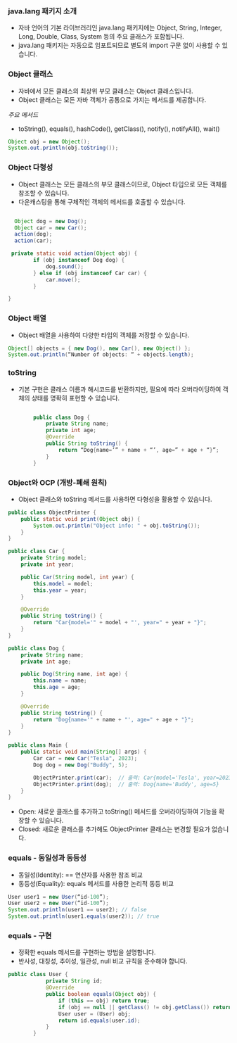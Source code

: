 
### java.lang 패키지 소개

- 자바 언어의 기본 라이브러리인 java.lang 패키지에는 Object, String, Integer, Long, Double, Class, System 등의 주요 클래스가 포함됩니다.<br>
- java.lang 패키지는 자동으로 임포트되므로 별도의 import 구문 없이 사용할 수 있습니다.

### Object 클래스

- 자바에서 모든 클래스의 최상위 부모 클래스는 Object 클래스입니다. <br>
- Object 클래스는 모든 자바 객체가 공통으로 가지는 메서드를 제공합니다.<br>

_주요 메서드_  
- toString(), equals(), hashCode(), getClass(), notify(), notifyAll(), wait()
```java
Object obj = new Object();
System.out.println(obj.toString());
```

### Object 다형성

- Object 클래스는 모든 클래스의 부모 클래스이므로, Object 타입으로 모든 객체를 참조할 수 있습니다.<br>
- 다운캐스팅을 통해 구체적인 객체의 메서드를 호출할 수 있습니다.
```java

  Object dog = new Dog();
  Object car = new Car();
  action(dog);
  action(car);

 private static void action(Object obj) {
        if (obj instanceof Dog dog) {
            dog.sound();
        } else if (obj instanceof Car car) {
            car.move();
        }

}
```
### Object 배열

- Object 배열을 사용하여 다양한 타입의 객체를 저장할 수 있습니다.<br>
```java
Object[] objects = { new Dog(), new Car(), new Object() };
System.out.println(“Number of objects: “ + objects.length);
```

### toString

- 기본 구현은 클래스 이름과 해시코드를 반환하지만, 필요에 따라 오버라이딩하여 객체의 상태를 명확히 표현할 수 있습니다.
```java

        public class Dog {
            private String name;
            private int age;
            @Override
            public String toString() {
                return “Dog{name=’” + name + “’, age=” + age + “}”;
            }
        }
```

### Object와 OCP (개방-폐쇄 원칙)

- Object 클래스와 toString 메서드를 사용하면 다형성을 활용할 수 있습니다. 

```java
public class ObjectPrinter {
    public static void print(Object obj) {
        System.out.println("Object info: " + obj.toString());
    }
}

public class Car {
    private String model;
    private int year;

    public Car(String model, int year) {
        this.model = model;
        this.year = year;
    }

    @Override
    public String toString() {
        return "Car{model='" + model + "', year=" + year + "}";
    }
}

public class Dog {
    private String name;
    private int age;

    public Dog(String name, int age) {
        this.name = name;
        this.age = age;
    }

    @Override
    public String toString() {
        return "Dog{name='" + name + "', age=" + age + "}";
    }
}

public class Main {
    public static void main(String[] args) {
        Car car = new Car("Tesla", 2023);
        Dog dog = new Dog("Buddy", 5);

        ObjectPrinter.print(car);  // 출력: Car{model='Tesla', year=2023}
        ObjectPrinter.print(dog);  // 출력: Dog{name='Buddy', age=5}
    }
}
```
- Open: 새로운 클래스를 추가하고 toString() 메서드를 오버라이딩하여 기능을 확장할 수 있습니다.<br>
- Closed: 새로운 클래스를 추가해도 ObjectPrinter 클래스는 변경할 필요가 없습니다.

### equals - 동일성과 동등성

- 동일성(Identity): == 연산자를 사용한 참조 비교<br>
- 동등성(Equality): equals 메서드를 사용한 논리적 동등 비교
```java
User user1 = new User(“id-100”);
User user2 = new User(“id-100”);
System.out.println(user1 == user2); // false
System.out.println(user1.equals(user2)); // true

```
### equals - 구현

- 정확한 equals 메서드를 구현하는 방법을 설명합니다.<br>
- 반사성, 대칭성, 추이성, 일관성, null 비교 규칙을 준수해야 합니다.
```java
public class User {
            private String id;
            @Override
            public boolean equals(Object obj) {
                if (this == obj) return true;
                if (obj == null || getClass() != obj.getClass()) return false;
                User user = (User) obj;
                return id.equals(user.id);
            }
        }
```
